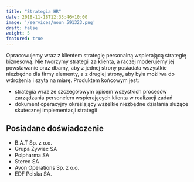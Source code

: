 ```yaml
---
title: "Strategia HR"
date: 2018-11-18T12:33:46+10:00
image: '/services/noun_591323.png'
draft: false
weight: 5
featured: true
---
```

Opracowujemy wraz z klientem strategię personalną wspierającą strategię biznesową.
Nie tworzymy strategii za klienta, a raczej moderujemy jej powstawanie oraz dbamy, aby z jednej strony posiadała wszystkie niezbędne dla firmy elementy, a z drugiej strony, aby była możliwa do wdrożenia i szyta na miarę. Produktem końcowym jest: 

* strategia wraz ze szczegółowym opisem wszystkich procesów zarządzania personelem wspierających klienta w realizacji zadań
* dokument operacyjny określający wszelkie niezbędne działania służące skutecznej implementacji strategii

## Posiadane doświadczenie

* B.A.T Sp. z o.o.
* Grupa Żywiec SA
* Polpharma SA
* Stereo SA
* Avon Operations Sp. z o.o.
* EDF Polska SA.
